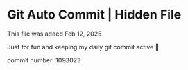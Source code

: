 # Git Auto Commit | Hidden File

This file was added Feb 12, 2025

Just for fun and keeping my daily git commit active 🤪

commit number: 1093023
